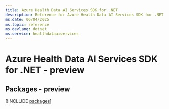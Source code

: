 ```yaml
---
title: Azure Health Data AI Services SDK for .NET
description: Reference for Azure Health Data AI Services SDK for .NET
ms.date: 06/04/2025
ms.topic: reference
ms.devlang: dotnet
ms.service: healthdataaiservices
---
```

# Azure Health Data AI Services SDK for .NET - preview
## Packages - preview
[!INCLUDE [packages](health-data-ai-services-index.md)]